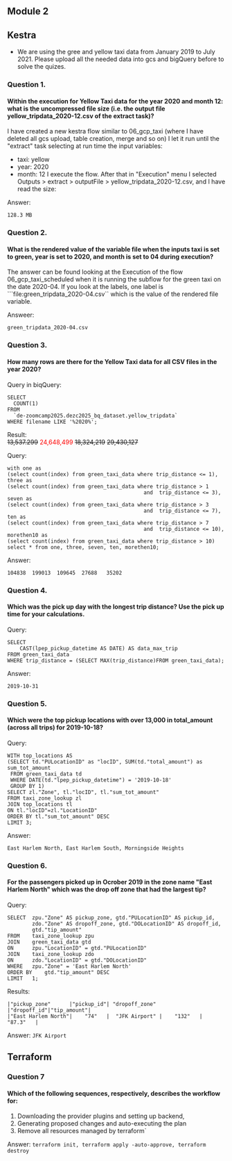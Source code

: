 
## Module 2

## Kestra
* We are using the gree and yellow taxi data from January 2019 to July 2021. Please upload all the needed data into gcs and bigQuery before to solve the quizes.

### Question 1. 
#### Within the execution for Yellow Taxi data for the year 2020 and month 12: what is the uncompressed file size (i.e. the output file yellow_tripdata_2020-12.csv of the extract task)?

I have created a new kestra flow similar to 06_gcp_taxi (where I have deleted all gcs upload, table creation, merge and so on) I let it run until the "extract" task selecting at run time the input variables:
* taxi: yellow
* year: 2020
* month: 12
I execute the flow. After that in "Execution" menu I selected Outputs > extract > outputFile > yellow_tripdata_2020-12.csv, and I have read the size:

Answer:  
```
128.3 MB
```


### Question 2.
#### What is the rendered value of the variable file when the inputs taxi is set to green, year is set to 2020, and month is set to 04 during execution?

The answer can be found looking at the Execution of the flow 06_gcp_taxi_scheduled when it is running the subflow for the green taxi on the date 2020-04. If you look at the labels, one label is ```file:green_tripdata_2020-04.csv`` which is the value of the rendered file variable.  

Answeer:
```
green_tripdata_2020-04.csv
```



### Question 3.
#### How many rows are there for the Yellow Taxi data for all CSV files in the year 2020?

Query in biqQuery:  
```
SELECT
  COUNT(1)
FROM
  `de-zoomcamp2025.dezc2025_bq_dataset.yellow_tripdata`
WHERE filename LIKE '%2020%';
```
Result:  
~~13,537.299~~
<span style="color: red;">24,648,499</span>
~~18,324,219~~
~~29,430,127~~


Query:
```
with one as
(select count(index) from green_taxi_data where trip_distance <= 1),
three as
(select count(index) from green_taxi_data where trip_distance > 1 
											and  trip_distance <= 3),
seven as 
(select count(index) from green_taxi_data where trip_distance > 3
											and  trip_distance <= 7),
ten as
(select count(index) from green_taxi_data where trip_distance > 7
											and  trip_distance <= 10),
morethen10 as
(select count(index) from green_taxi_data where trip_distance > 10)
select * from one, three, seven, ten, morethen10;
```
Answer:
```
104838	199013	109645	27688	35202
```
### Question 4.
####  Which was the pick up day with the longest trip distance? Use the pick up time for your calculations.

Query:
```
SELECT 
	CAST(lpep_pickup_datetime AS DATE) AS data_max_trip
FROM green_taxi_data
WHERE trip_distance = (SELECT MAX(trip_distance)FROM green_taxi_data);
```
Answer:
```
2019-10-31
```

### Question 5.
#### Which were the top pickup locations with over 13,000 in total_amount (across all trips) for 2019-10-18?

Query:
```
WITH top_locations AS
(SELECT td."PULocationID" as "locID", SUM(td."total_amount") as sum_tot_amount
 FROM green_taxi_data td
 WHERE DATE(td."lpep_pickup_datetime") = '2019-10-18'
 GROUP BY 1)
SELECT zl."Zone", tl."locID", tl."sum_tot_amount"
FROM taxi_zone_lookup zl
JOIN top_locations tl
ON tl."locID"=zl."LocationID"
ORDER BY tl."sum_tot_amount" DESC
LIMIT 3;
```
Answer:
```
East Harlem North, East Harlem South, Morningside Heights
```

### Question 6.
#### For the passengers picked up in Ocrober 2019 in the zone name "East Harlem North" which was the drop off zone that had the largest tip?
Query:
```
SELECT	zpu."Zone" AS pickup_zone, gtd."PULocationID" AS pickup_id, 
		zdo."Zone" AS dropoff_zone, gtd."DOLocationID" AS dropoff_id,
		gtd."tip_amount"
FROM	taxi_zone_lookup zpu
JOIN	green_taxi_data gtd
ON 		zpu."LocationID" = gtd."PULocationID"
JOIN	taxi_zone_lookup zdo
ON 		zdo."LocationID" = gtd."DOLocationID"
WHERE	zpu."Zone" = 'East Harlem North'
ORDER BY	gtd."tip_amount" DESC
LIMIT 	1;
```
Results:
```
|"pickup_zone"      |"pickup_id"| "dropoff_zone" |"dropoff_id"|"tip_amount"|
|"East Harlem North"|    "74"   |  "JFK Airport" |    "132"   |   "87.3"   |
```
Answer:
```JFK Airport ```

## Terraform

### Question 7
#### Which of the following sequences, respectively, describes the workflow for:
1. Downloading the provider plugins and setting up backend,
2. Generating proposed changes and auto-executing the plan
3. Remove all resources managed by terraform`

Answer:
``` terraform init, terraform apply -auto-approve, terraform destroy ```